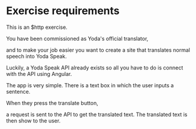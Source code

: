 Exercise requirements
=====================

This is an $http exercise.

You have been commissioned as Yoda's official translator, 

and to make your job easier you want to create a site that translates normal speech into Yoda Speak. 

Luckily, a Yoda Speak API already exists so all you have to do is connect with the API using Angular.

The app is very simple. There is a text box in which the user inputs a sentence. 

When they press the translate button, 

a request is sent to the API to get the translated text. The translated text is then show to the user.